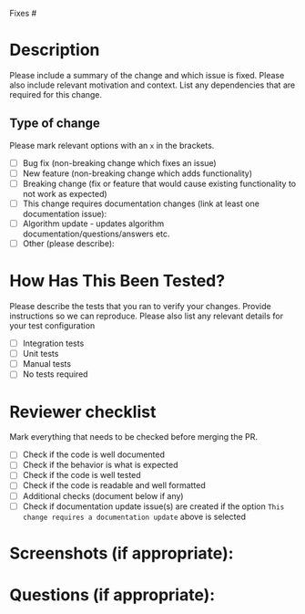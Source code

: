 Fixes #

# Description

Please include a summary of the change and which issue is fixed. Please also include relevant motivation and context. List any dependencies that are required for this change.

## Type of change

Please mark relevant options with an `x` in the brackets.

- [ ] Bug fix (non-breaking change which fixes an issue)
- [ ] New feature (non-breaking change which adds functionality)
- [ ] Breaking change (fix or feature that would cause existing functionality to not work as expected)
- [ ] This change requires documentation changes (link at least one documentation issue):
- [ ] Algorithm update - updates algorithm documentation/questions/answers etc.
- [ ] Other (please describe):

# How Has This Been Tested?

Please describe the tests that you ran to verify your changes. Provide instructions so we can reproduce. Please also list any relevant details for your test configuration

- [ ] Integration tests
- [ ] Unit tests
- [ ] Manual tests 
- [ ] No tests required

# Reviewer checklist

Mark everything that needs to be checked before merging the PR.

- [ ] Check if the code is well documented
- [ ] Check if the behavior is what is expected
- [ ] Check if the code is well tested
- [ ] Check if the code is readable and well formatted
- [ ] Additional checks (document below if any)
- [ ] Check if documentation update issue(s) are created if the option `This change requires a documentation update` above is selected

# Screenshots (if appropriate):

# Questions (if appropriate):
